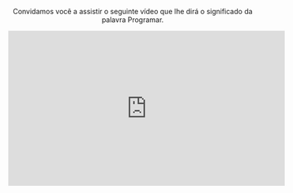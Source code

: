 <div style="text-align:center;"> 
</body>

<p>Convidamos você a assistir o seguinte vídeo que lhe dirá o significado da palavra Programar.</p>

<iframe width="560" height="315" align="middle" src="https://www.youtube.com/embed/7NJdIouSXy0" frameborder="0" allow="autoplay; encrypted-media" allowfullscreen></iframe>

</div>
<body>

